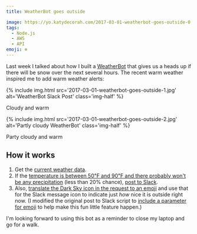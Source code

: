 ```yaml
---
title: WeatherBot goes outside

image: https://yo.katydecorah.com/2017-03-01-weatherbot-goes-outside-0.jpg
tags:
  - Node.js
  - AWS
  - API
emoji: ❄️
---
```


Last week I talked about how I built a [WeatherBot](/code/weatherbot/) that gives us a heads up if there will be snow over the next several hours. The recent warm weather inspired me to add warm weather alerts:

{% include img.html src='2017-03-01-weatherbot-goes-outside-1.jpg' alt='WeatherBot Slack Post' class='img-half' %}

<div class='caption'>Cloudy and warm</div>

{% include img.html src='2017-03-01-weatherbot-goes-outside-2.jpg' alt='Partly cloudy WeatherBot' class='img-half' %}

<div class='caption'>Party cloudy and warm</div>

## How it works

1. Get the [current weather data](https://github.com/katydecorah/weatherbot/blob/edfd30d850aa6ca521b32e126c7d93677df06029/index.js#L41).
2. If the [temperature is between 50℉ and 90℉ and there probably won't be any precipitation](https://github.com/katydecorah/weatherbot/blob/edfd30d850aa6ca521b32e126c7d93677df06029/index.js#L55) (less than 20% chance), [post to Slack](https://github.com/katydecorah/weatherbot/blob/edfd30d850aa6ca521b32e126c7d93677df06029/index.js#L69-L72).
3. Also, [translate the Dark Sky icon in the request to an emoji](https://github.com/katydecorah/weatherbot/blob/edfd30d850aa6ca521b32e126c7d93677df06029/index.js#L15-L27) and use that for the Slack message icon to indicate just _how_ nice it is outside right now. (I modified the original post to Slack script to [include a parameter for emoji](https://github.com/katydecorah/weatherbot/blob/edfd30d850aa6ca521b32e126c7d93677df06029/index.js#L92) to help make this fun little feature happen.)

I'm looking forward to using this bot as a reminder to close my laptop and go for a walk.
